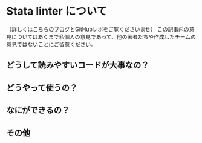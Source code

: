 # Stata linter について


（詳しくは[こちらのブログ](https://blogs.worldbank.org/impactevaluations/stata-linter-produces-stata-code-sparks-joy)と[GitHubレポ](https://github.com/worldbank/stata-linter)をご覧くださいませ）
この記事内の意見についてはあくまで私個人の意見であって、他の著者たちや作成したチームの意見ではないことにご留意ください。

## どうして読みやすいコードが大事なの？



## どうやって使うの？

## なにができるの？

## その他

